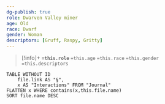 ```yaml
---
dg-publish: true
role: Dwarven Valley miner
age: Old
race: Dwarf
gender: Woman
descriptors: [Gruff, Raspy, Gritty]
---
```


> [!info]+
> **`=this.role`**
> `=this.age` `=this.race` `=this.gender`
> `=this.descriptors`

```dataview
TABLE WITHOUT ID
	file.link AS "§", 
	x AS "Interactions" FROM "Journal"
FLATTEN x WHERE contains(x,this.file.name) 
SORT file.name DESC
```
